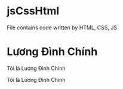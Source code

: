 # jsCssHtml
File contains code written by HTML, CSS, JS

# Lương Đình Chính

Tôi là Lương Đình Chính

Tôi là Lương Đình Chính

